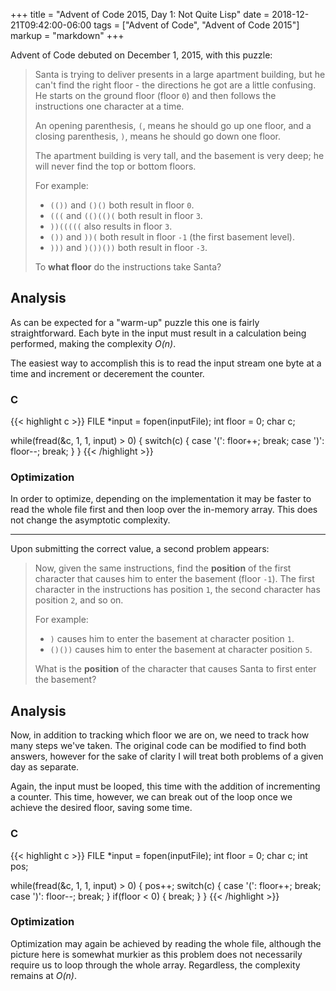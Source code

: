 +++
title = "Advent of Code 2015, Day 1: Not Quite Lisp"
date = 2018-12-21T09:42:00-06:00
tags = ["Advent of Code", "Advent of Code 2015"]
markup = "markdown"
+++

Advent of Code debuted on December 1, 2015, with this puzzle:

> Santa is trying to deliver presents in a large apartment building, but he can't find the right floor - the directions he got are a little confusing. He starts on the ground floor (floor `0`) and then follows the instructions one character at a time.
>
> An opening parenthesis, `(`, means he should go up one floor, and a closing parenthesis, `)`, means he should go down one floor.
>
> The apartment building is very tall, and the basement is very deep; he will never find the top or bottom floors.
>
> For example:
>
> - `(())` and `()()` both result in floor `0`.
> - `(((` and `(()(()(` both result in floor `3`.
> - `))(((((` also results in floor `3`.
> - `())` and `))(` both result in floor `-1` (the first basement level).
> - `)))` and `)())())` both result in floor `-3`.
>
> To __what floor__ do the instructions take Santa?

## Analysis

As can be expected for a "warm-up" puzzle this one is fairly straightforward.
Each byte in the input must result in a calculation being performed, making the
complexity *O(n)*.

The easiest way to accomplish this is to read the input stream one byte at a
time and increment or decerement the counter.

### C
{{< highlight c >}}
FILE *input = fopen(inputFile);
int floor = 0;
char c;

while(fread(&c, 1, 1, input) > 0) {
    switch(c) {
    case '(':
        floor++;
        break;
    case ')':
        floor--;
        break;
    }
}
{{< /highlight >}}

### Optimization
In order to optimize, depending on the implementation it may be faster to read
the whole file first and then loop over the in-memory array. This does not
change the asymptotic complexity.

---

Upon submitting the correct value, a second problem appears:

> Now, given the same instructions, find the __position__ of the first character that causes him to enter the basement (floor `-1`). The first character in the instructions has position `1`, the second character has position `2`, and so on.
> 
> For example:
> 
> * `)` causes him to enter the basement at character position `1`.
> * `()())` causes him to enter the basement at character position `5`.
> 
> What is the __position__ of the character that causes Santa to first enter the basement?

## Analysis

Now, in addition to tracking which floor we are on, we need to track how many
steps we've taken. The original code can be modified to find both answers,
however for the sake of clarity I will treat both problems of a given day as
separate.

Again, the input must be looped, this time with the addition of incrementing a
counter. This time, however, we can break out of the loop once we achieve the 
desired floor, saving some time.

### C
{{< highlight c >}}
FILE *input = fopen(inputFile);
int floor = 0;
char c;
int pos;

while(fread(&c, 1, 1, input) > 0) {
    pos++;
    switch(c) {
    case '(':
        floor++;
        break;
    case ')':
        floor--;
        break;
    }
    if(floor < 0) {
        break;
    }
}
{{< /highlight >}}

### Optimization

Optimization may again be achieved by reading the whole file, although the 
picture here is somewhat murkier as this problem does not necessarily require
us to loop through the whole array. Regardless, the complexity remains at _O(n)_.
